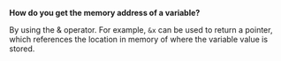 **How do you get the memory address of a variable?**

By using the & operator. For example, `&x` can be used to return a pointer, which references the location in memory of where the variable value is stored.